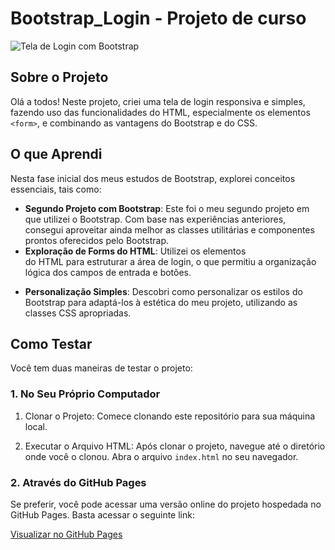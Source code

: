 # Bootstrap_Login - Projeto de curso

![Tela de Login com Bootstrap](https://github.com/Ruan-Moraes/Bootstrap_Login/assets/129057792/8e1815f6-ee00-4ed0-85f9-9d7cbc48d1ed)

## Sobre o Projeto

Olá a todos! Neste projeto, criei uma tela de login responsiva e simples, fazendo uso das funcionalidades do HTML, especialmente os elementos `<form>`, e combinando as vantagens do Bootstrap e do CSS.

## O que Aprendi

Nesta fase inicial dos meus estudos de Bootstrap, explorei conceitos essenciais, tais como:

- **Segundo Projeto com Bootstrap**: Este foi o meu segundo projeto em que utilizei o Bootstrap. Com base nas experiências anteriores, consegui aproveitar ainda melhor as classes utilitárias e componentes prontos oferecidos pelo Bootstrap.
- **Exploração de Forms do HTML**: Utilizei os elementos <form> do HTML para estruturar a área de login, o que permitiu a organização lógica dos campos de entrada e botões.
- **Personalização Simples**: Descobri como personalizar os estilos do Bootstrap para adaptá-los à estética do meu projeto, utilizando as classes CSS apropriadas.

## Como Testar

Você tem duas maneiras de testar o projeto:

### 1. No Seu Próprio Computador

   1. Clonar o Projeto: Comece clonando este repositório para sua máquina local.
    
   2. Executar o Arquivo HTML: Após clonar o projeto, navegue até o diretório onde você o clonou. Abra o arquivo `index.html` no seu navegador.

### 2. Através do GitHub Pages

Se preferir, você pode acessar uma versão online do projeto hospedada no GitHub Pages. Basta acessar o seguinte link:

[Visualizar no GitHub Pages](https://ruan-moraes.github.io/Bootstrap_Login/)
